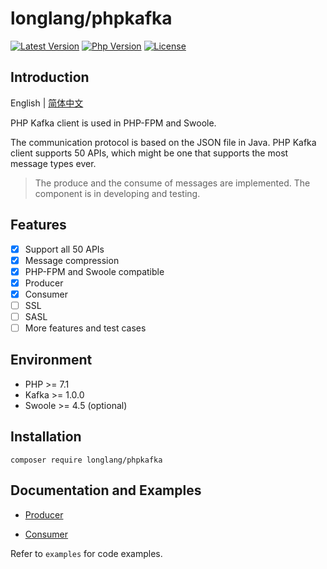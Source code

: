 # longlang/phpkafka

[![Latest Version](https://poser.pugx.org/longlang/phpkafka/v/stable)](https://packagist.org/packages/longlang/phpkafka)
[![Php Version](https://img.shields.io/badge/php-%3E=7.1-brightgreen.svg)](https://secure.php.net/)
[![License](https://img.shields.io/github/license/longyan/phpkafka.svg)](https://github.com/longyan/phpkafka/blob/master/LICENSE)

## Introduction

English | [简体中文](README.cn.md)

PHP Kafka client is used in PHP-FPM and Swoole.

The communication protocol is based on the JSON file in Java. PHP Kafka client supports 50 APIs, which might be one that supports the most message types ever.

> The produce and the consume of messages are implemented. The component is in developing and testing.

## Features

- [x] Support all 50 APIs
- [x] Message compression 
- [x] PHP-FPM and Swoole compatible
- [x] Producer
- [x] Consumer
- [ ] SSL
- [ ] SASL
- [ ] More features and test cases

## Environment

- PHP >= 7.1
- Kafka >= 1.0.0
- Swoole >= 4.5 (optional)

## Installation

`composer require longlang/phpkafka`

## Documentation and Examples

- [Producer](doc/producer.en.md)

- [Consumer](doc/consumer.en.md)

Refer to `examples` for code examples. 
